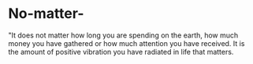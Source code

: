 # No-matter-
"It does not matter how long you are spending on the earth, how much money you have gathered or how much attention you have received. It is the amount of positive vibration you have radiated in life that matters.
